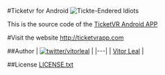 #Ticketvr for Android ![Tickte-Endered Idiots](http://img.shields.io/badge/ticket/endered-idiots-red.svg)

This is the source code of the [TicketVR Android APP](https://play.google.com/store/apps/details?id=com.vleal.ticketvr)

#Visit the website
http://ticketvrapp.com

##Author
| [![twitter/vitorleal](http://gravatar.com/avatar/e133221d7fbc0dee159dca127d2f6f00?s=80)](http://twitter.com/vitorleal "Follow @vitorleal on Twitter") |
|---|
| [Vitor Leal](http://vitorleal.com) |

##License
[LICENSE.txt](https://github.com/vitorleal/ticketvr-android/blob/master/LICENSE.txt)
